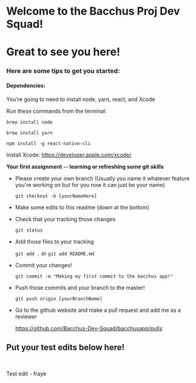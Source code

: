 # Welcome to the Bacchus Proj Dev Squad!
# Great to see you here!

### Here are some tips to get you started:


#### Dependencies:

You're going to need to install node, yarn, react, and Xcode

Run these commands from the terminal:

`brew install node`

`brew install yarn`

`npm install -g react-native-cli`

Install Xcode:
https://developer.apple.com/xcode/

**Your first assignment -- learning or refreshing some git skills**

* Please create your own branch (Usually you name it whatever feature you're working on but for you now it can just be your name)

  `git checkout -b [yourNameHere]`

* Make some edits to this readme (down at the bottom)

* Check that your tracking those changes

  `git status`

* Add those files to your tracking

  `git add .` or `git add README.md`

* Commit your changes!

  `git commit -m "Making my first commit to the bacchus app!"`

* Push those commits and your branch to the master!

  `git push origin [yourBranchName]`

* Go to the github website and make a pull request and add me as a reviewer

  https://github.com/Bacchus-Dev-Squad/bacchusapp/pulls

## Put your test edits below here!
<br>

Test edit - fraye
